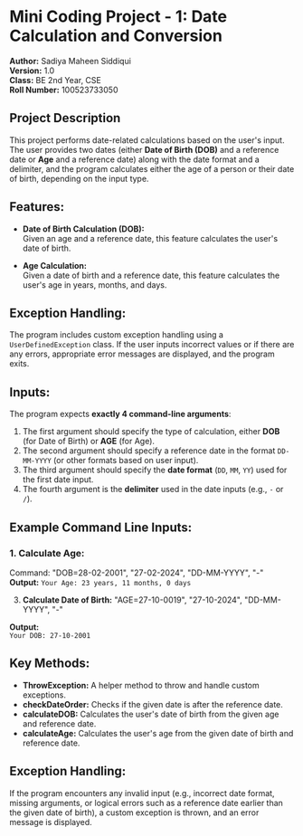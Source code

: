 # Mini Coding Project - 1: Date Calculation and Conversion

**Author:** Sadiya Maheen Siddiqui  
**Version:** 1.0  
**Class:** BE 2nd Year, CSE  
**Roll Number:** 100523733050  

## Project Description
This project performs date-related calculations based on the user's input. The user provides two dates (either **Date of Birth (DOB)** and a reference date or **Age** and a reference date) along with the date format and a delimiter, and the program calculates either the age of a person or their date of birth, depending on the input type.

## Features:
- **Date of Birth Calculation (DOB):**  
  Given an age and a reference date, this feature calculates the user's date of birth.

- **Age Calculation:**  
  Given a date of birth and a reference date, this feature calculates the user's age in years, months, and days.

## Exception Handling:
The program includes custom exception handling using a `UserDefinedException` class. If the user inputs incorrect values or if there are any errors, appropriate error messages are displayed, and the program exits.

## Inputs:
The program expects **exactly 4 command-line arguments**:
1. The first argument should specify the type of calculation, either **DOB** (for Date of Birth) or **AGE** (for Age).
2. The second argument should specify a reference date in the format `DD-MM-YYYY` (or other formats based on user input).
3. The third argument should specify the **date format** (`DD`, `MM`, `YY`) used for the first date input.
4. The fourth argument is the **delimiter** used in the date inputs (e.g., `-` or `/`).

## Example Command Line Inputs:

### 1. **Calculate Age:**
Command:
"DOB=28-02-2001", "27-02-2024", "DD-MM-YYYY", "-"
**Output:**
`Your Age: 23 years, 11 months, 0 days`

3. **Calculate Date of Birth:**
"AGE=27-10-0019", "27-10-2024", "DD-MM-YYYY", "-"

**Output:**  
`Your DOB: 27-10-2001`

## Key Methods:
- **ThrowException:** A helper method to throw and handle custom exceptions.
- **checkDateOrder:** Checks if the given date is after the reference date.
- **calculateDOB:** Calculates the user's date of birth from the given age and reference date.
- **calculateAge:** Calculates the user's age from the given date of birth and reference date.

## Exception Handling:
If the program encounters any invalid input (e.g., incorrect date format, missing arguments, or logical errors such as a reference date earlier than the given date of birth), a custom exception is thrown, and an error message is displayed.
